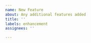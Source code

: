 ```yaml
---
name: New Feature
about: Any additional features added
title: ''
labels: enhancement
assignees: ''

---
```



